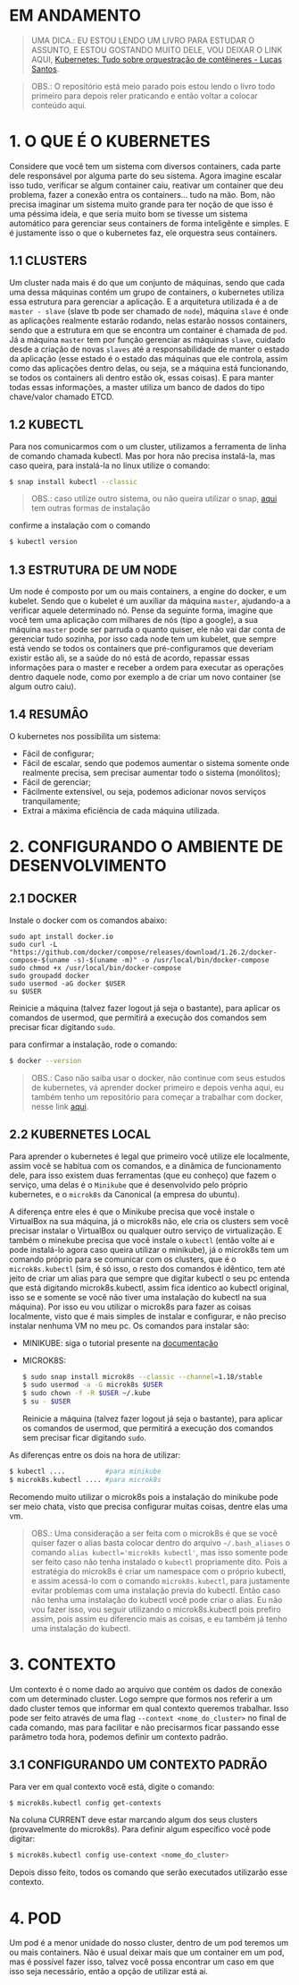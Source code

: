 # **EM ANDAMENTO**

> UMA DICA.: EU ESTOU LENDO UM LIVRO PARA ESTUDAR O ASSUNTO, E ESTOU GOSTANDO MUITO DELE, VOU DEIXAR O LINK AQUI, [Kubernetes: Tudo sobre orquestração de contêineres - Lucas Santos](https://www.amazon.com.br/Kubernetes-Tudo-sobre-orquestra%C3%A7%C3%A3o-cont%C3%AAineres-ebook/dp/B07X2MQL1Q/ref=sr_1_1?__mk_pt_BR=%C3%85M%C3%85%C5%BD%C3%95%C3%91&crid=3T19KEEHXB35L&dchild=1&keywords=kubernetes+lucas+santos&qid=1597787059&sprefix=kubernet%2Caps%2C121&sr=8-1).

> OBS.: O repositório está meio parado pois estou lendo o livro todo primeiro para depois reler praticando e então voltar a colocar conteúdo aqui.

# 1. O QUE É O KUBERNETES
Considere que você tem um sistema com diversos containers, cada parte dele responsável por alguma parte do seu sistema. Agora imagine escalar isso tudo, verificar se algum container caiu, reativar um container que deu problema, fazer a conexão entra os containers... tudo na mão. Bom, não precisa imaginar um sistema muito grande para ter noção de que isso é uma péssima ideia, e que seria muito bom se tivesse um sistema automático para gerenciar seus containers de forma inteligênte e simples. E é justamente isso o que o kubernetes faz, ele orquestra seus containers.

## 1.1 CLUSTERS

Um cluster nada mais é do que um conjunto de máquinas, sendo que cada uma dessa máquinas contém um grupo de containers, o kubernetes utiliza essa estrutura para gerenciar a aplicação. E a arquitetura utilizada é a de `master - slave` (slave tb pode ser chamado de `node`),  máquina `slave` é onde as aplicações realmente estarão rodando, nelas estarão nossos containers, sendo que a estrutura em que se encontra um container é chamada de `pod`. Já a máquina `master` tem por função gerenciar as máquinas `slave`, cuidado desde a criação de novas `slaves` até a responsabilidade de manter o estado da aplicação (esse estado é o estado das máquinas que ele controla, assim como das aplicações dentro delas, ou seja, se a máquina está funcionando, se todos os containers ali dentro estão ok, essas coisas). E para manter todas essas informações, a master utiliza um banco de dados do tipo chave/valor chamado ETCD.

## 1.2 KUBECTL
Para nos comunicarmos com o um cluster, utilizamos a ferramenta de linha de comando chamada kubectl. Mas por hora não precisa instalá-la, mas caso queira, para instalá-la no linux utilize o comando:

```sh
$ snap install kubectl --classic
```

> OBS.: caso utilize outro sistema, ou não queira utilizar o snap, [aqui](https://kubernetes.io/docs/tasks/tools/install-kubectl/) tem outras formas de instalação

confirme a instalação com o comando 

```sh
$ kubectl version
```

## 1.3 ESTRUTURA DE UM NODE

Um node é composto por um ou mais containers, a engine do docker, e um kubelet. Sendo que o kubelet é um auxiliar da máquina `master`, ajudando-a a verificar aquele determinado nó. Pense da seguinte forma, imagine que você tem uma aplicação com milhares de nós (tipo a google), a sua máquina `master` pode ser parruda o quanto quiser, ele não vai dar conta de gerenciar tudo sozinha, por isso cada node tem um kubelet, que sempre está vendo se todos os containers que pré-configuramos que deveriam existir estão ali, se a saúde do nó está de acordo, repassar essas informações para o master e receber a ordem para executar as operações dentro daquele node, como por exemplo a de criar um novo container (se algum outro caiu).


## 1.4 RESUMÂO
O kubernetes nos possibilita um sistema:
- Fácil de configurar;
- Fácil de escalar, sendo que podemos aumentar o sistema somente onde realmente precisa, sem precisar aumentar todo o sistema (monólitos);
- Fácil de gerenciar;
- Fácilmente extensível, ou seja, podemos adicionar novos serviços tranquilamente;
- Extrai a máxima eficiência de cada máquina utilizada.


# 2. CONFIGURANDO O AMBIENTE DE DESENVOLVIMENTO

## 2.1 DOCKER

Instale o docker com os comandos abaixo:

```shell
sudo apt install docker.io
sudo curl -L "https://github.com/docker/compose/releases/download/1.26.2/docker-compose-$(uname -s)-$(uname -m)" -o /usr/local/bin/docker-compose
sudo chmod +x /usr/local/bin/docker-compose
sudo groupadd docker
sudo usermod -aG docker $USER
su $USER
```

Reinicie a máquina (talvez fazer logout já seja o bastante), para aplicar os comandos de usermod, que permitirá a execução dos comandos sem precisar ficar digitando `sudo`.

para confirmar a instalação, rode o comando:

```sh
$ docker --version
```

> OBS.: Caso não saiba usar o docker, não continue com seus estudos de kubernetes, vá aprender docker primeiro e depois venha aqui, eu também tenho um repositório para começar a trabalhar com docker, nesse link [aqui](https://github.com/LucasFDutra/start-with-docker).


## 2.2 KUBERNETES LOCAL

Para aprender o kubernetes é legal que primeiro você utilize ele localmente, assim você se habitua com os comandos, e a dinâmica de funcionamento dele, para isso existem duas ferramentas (que eu conheço) que fazem o serviço, uma delas é o `Minikube` que é desenvolvido pelo próprio kubernetes, e o `microk8s` da Canonical (a empresa do ubuntu).

A diferença entre eles é que o Minikube precisa que você instale o VirtualBox na sua máquina, já o microk8s não, ele cria os clusters sem você precisar instalar o VirtualBox ou qualquer outro serviço de virtualização. E também o minekube precisa que você instale o `kubectl` (então volte ai e pode instalá-lo agora caso queira utilizar o minikube), já o microk8s tem um comando próprio para se comunicar com os clusters, que é o `microk8s.kubectl` (sim, é só isso, o resto dos comandos é idêntico, tem até jeito de criar um alias para que sempre que digitar kubectl o seu pc entenda que está digitando microk8s.kubectl, assim fica identico ao kubectl original, isso se e somente se você não tiver uma instalação do kubectl na sua máquina). Por isso eu vou utilizar o microk8s para fazer as coisas localmente, visto que é mais simples de instalar e configurar, e não preciso instalar nenhuma VM no meu pc. Os comandos para instalar são:

- MINIKUBE: siga o tutorial presente na [documentação](https://kubernetes.io/docs/tasks/tools/install-minikube/)

- MICROK8S: 
    ```sh
    $ sudo snap install microk8s --classic --channel=1.18/stable
    $ sudo usermod -a -G microk8s $USER
    $ sudo chown -f -R $USER ~/.kube
    $ su - $USER
    ```
    Reinicie a máquina (talvez fazer logout já seja o bastante), para aplicar os comandos de usermod, que permitirá a execução dos comandos sem precisar ficar digitando `sudo`.
    

As diferenças entre os dois na hora de utilizar:

```sh
$ kubectl ....          #para minikube
$ microk8s.kubectl .... #para microk8s
```

Recomendo muito utilizar o microk8s pois a instalação do minikube pode ser meio chata, visto que precisa configurar muitas coisas, dentre elas uma vm.

> OBS.: Uma consideração a ser feita com o microk8s é que se você quiser fazer o alias basta colocar dentro do arquivo `~/.bash_aliases` o comando `alias kubectl='microk8s kubectl'`, mas isso somente pode ser feito caso não tenha instalado o `kubectl` propriamente dito. Pois a estratégia do microk8s é criar um namespace com o próprio kubectl, e assim acessá-lo com o comando `microk8s.kubectl`, para justamente evitar problemas com uma instalação previa do kubectl. Então caso não tenha uma instalação do kubectl você pode criar o alias. Eu não vou fazer isso, vou seguir utilizando o microk8s.kubectl pois prefiro assim, pois assim eu diferencio mais as coisas, e eu também já tenho uma instalação do kubectl.

# 3. CONTEXTO
Um contexto é o nome dado ao arquivo que contém os dados de conexão com um determinado cluster. Logo sempre que formos nos referir a um dado cluster temos que informar em qual contexto queremos trabalhar. Isso pode ser feito através de uma flag `--context <nome_do_cluster>` no final de cada comando, mas para facilitar e não precisarmos ficar passando esse parâmetro toda hora, podemos definir um contexto padrão.

## 3.1 CONFIGURANDO UM CONTEXTO PADRÃO
Para ver em qual contexto você está, digite o comando:
```sh
$ microk8s.kubectl config get-contexts
```

Na coluna CURRENT deve estar marcando algum dos seus clusters (provavelmente do microk8s). Para definir algum específico você pode digitar:

```sh
$ microk8s.kubectl config use-context <nome_do_cluster>
```
Depois disso feito, todos os comando que serão executados utilizarão esse contexto.

# 4. POD

Um pod é a menor unidade do nosso cluster, dentro de um pod teremos um ou mais containers. Não é usual deixar mais que um container em um pod, mas é possível fazer isso, talvez você possa encontrar um caso em que isso seja necessário, então a opção de utilizar está ai.











